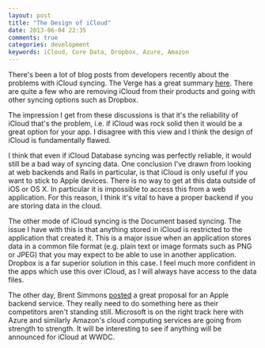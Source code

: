```yaml
---
layout: post
title: "The Design of iCloud"
date: 2013-06-04 22:35
comments: true
categories: development
keywords: iCloud, Core Data, Dropbox, Azure, Amazon
---
```


There's been a lot of blog posts from developers recently about the problems with iCloud syncing. The Verge has a great summary [here](http://www.theverge.com/2013/3/26/4148628/why-doesnt-icloud-just-work). There are quite a few who are removing iCloud from their products and going with other syncing options such as Dropbox.

The impression I get from these discussions is that it's the reliability of iCloud that's the problem, i.e. if iCloud was rock solid then it would be a great option for your app. I disagree with this view and I think the design of iCloud is fundamentally flawed.

I think that even if iCloud Database syncing was perfectly reliable, it would still be a bad way of syncing data. One conclusion I've drawn from looking at web backends and Rails in particular, is that iCloud is only useful if you want to stick to Apple devices. There is no way to get at this data outside of iOS or OS X. In particular it is impossible to access this from a web application. For this reason, I think it's vital to have a proper backend if you are storing data in the cloud.

The other mode of iCloud syncing is the Document based syncing. The issue I have with this is that anything stored in iCloud is restricted to the application that created it. This is a major issue when an application stores data in a common file format (e.g. plain text or image formats such as PNG or JPEG) that you may expect to be able to use in another application. Dropbox is a far superior solution in this case. I feel much more confident in the apps which use this over iCloud, as I will always have access to the data files.

The other day, Brent Simmons [posted](http://inessential.com/2013/05/07/30_minutes_to_sync) a great proposal for an Apple backend service. They really need to do something here as their competitors aren't standing still. Microsoft is on the right track here with Azure and similarly Amazon's cloud computing services are going from strength to strength. It will be interesting to see if anything will be announced for iCloud at WWDC.
